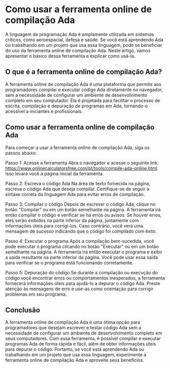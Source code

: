 Como usar a ferramenta online de compilação Ada
===============================================

A linguagem de programação Ada é amplamente utilizada em sistemas críticos, como aeroespacial, defesa e saúde. Se você está aprendendo Ada ou trabalhando em um projeto que usa essa linguagem, pode se beneficiar do uso da ferramenta online de compilação Ada. Neste artigo, vamos apresentar o básico dessa ferramenta e explicar como usá-la.

O que é a ferramenta online de compilação Ada?
----------------------------------------------

A ferramenta online de compilação Ada é uma plataforma que permite aos programadores compilar e executar código Ada diretamente no navegador, sem a necessidade de configurar um ambiente de desenvolvimento completo em seu computador. Ela é projetada para facilitar o processo de escrita, compilação e depuração de programas em Ada, tornando-o acessível a iniciantes e profissionais.

Como usar a ferramenta online de compilação Ada
-----------------------------------------------

Para começar a usar a ferramenta online de compilação Ada, siga os passos abaixo:

Passo 1: Acesse a ferramenta Abra o navegador e acesse o seguinte link: <https://www.onlinecalculatorsfree.com/pt/tools/compile-ada-online.html>. Isso levará você à página inicial da ferramenta.

Passo 2: Escreva o código Ada Na área de texto fornecida na página, escreva o código Ada que deseja compilar. Certifique-se de seguir a sintaxe correta da linguagem Ada para evitar erros de compilação.

Passo 3: Compilar o código Depois de escrever o código Ada, clique no botão "Compilar" ou em um botão semelhante na página. A ferramenta irá então compilar o código e verificar se há erros ou avisos. Se houver erros, eles serão exibidos na parte inferior da página, juntamente com informações úteis para corrigi-los. Caso contrário, você verá uma mensagem de sucesso indicando que o código foi compilado com êxito.

Passo 4: Executar o programa Após a compilação bem-sucedida, você pode executar o programa clicando no botão "Executar" ou em um botão semelhante na página. A ferramenta irá então executar o programa e exibir a saída resultante na parte inferior da página. Você pode usar essa saída para verificar se o programa está funcionando corretamente.

Passo 5: Depuração do código Se durante a compilação ou execução do código você encontrar erros ou comportamentos inesperados, a ferramenta fornecerá informações úteis para ajudá-lo a depurar o código Ada. Preste atenção às mensagens de erro e use-as como orientação para corrigir problemas em seu programa.

Conclusão
---------

A ferramenta online de compilação Ada é uma ótima opção para programadores que desejam escrever e testar código Ada sem a necessidade de configurar um ambiente de desenvolvimento completo em seus computadores. Com essa ferramenta, é possível compilar e executar programas Ada de forma rápida e fácil, além de obter informações úteis para depurar o código. Portanto, se você está aprendendo Ada ou trabalhando em um projeto que usa essa linguagem, experimente a ferramenta online de compilação Ada e aproveite seus benefícios.
